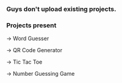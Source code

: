 ### Guys don't upload existing projects.

### Projects present
-> Word Guesser

-> QR Code Generator

-> Tic Tac Toe

-> Number Guessing Game
